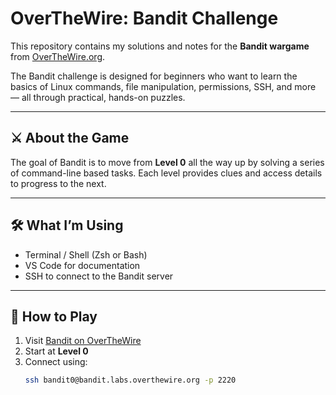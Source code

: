 # OverTheWire: Bandit Challenge

This repository contains my solutions and notes for the **Bandit wargame** from [OverTheWire.org](https://overthewire.org/wargames/bandit/).

The Bandit challenge is designed for beginners who want to learn the basics of Linux commands, file manipulation, permissions, SSH, and more — all through practical, hands-on puzzles.

---

## ⚔️ About the Game

The goal of Bandit is to move from **Level 0** all the way up by solving a series of command-line based tasks. Each level provides clues and access details to progress to the next.

---

## 🛠️ What I’m Using

- Terminal / Shell (Zsh or Bash)
- VS Code for documentation
- SSH to connect to the Bandit server

---


## 🧠 How to Play

1. Visit [Bandit on OverTheWire](https://overthewire.org/wargames/bandit/)
2. Start at **Level 0**
3. Connect using:
   ```bash
   ssh bandit0@bandit.labs.overthewire.org -p 2220
